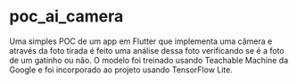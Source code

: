 # poc_ai_camera

Uma simples POC de um app em Flutter que implementa uma câmera e através da foto tirada é feito uma análise dessa foto verificando se é a foto de um gatinho ou não. O modelo foi treinado usando Teachable Machine da Google e foi incorporado ao projeto usando TensorFlow Lite.

